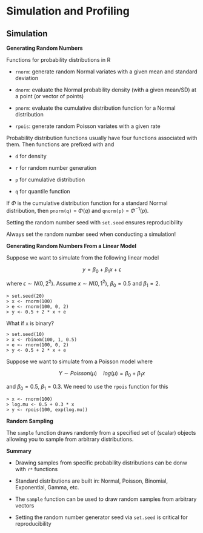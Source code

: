 # Simulation and Profiling

## Simulation

**Generating Random Numbers**

Functions for probability distributions in R

* `rnorm`: generate random Normal variates with a given mean and standard deviation

* `dnorm`: evaluate the Normal probability density (with a given mean/SD) at a point
(or vector of points)

* `pnorm`: evaluate the cumulative distribution function for a Normal distribution

* `rpois`: generate random Poisson variates with a given rate

Probability distribution functions usually have four functions associated with them. 
Then functions are prefixed with and

* `d` for density

* `r` for random number generation

* `p` for cumulative distribution

* `q` for quantile function

If $\Phi$ is the cumulative distribution function for a standard Normal distribution, then
`pnorm(q)` = $\Phi(q)$ and `qnorm(p)` = $\Phi^{-1}(p)$.

Setting the random number seed with `set.seed` ensures reproducibility

Always set the random number seed when conducting a simulation!

**Generating Random Numbers From a Linear Model**

Suppose we want to simulate from the following linear model

$$
y = \beta_0 + \beta_1 x + \epsilon
$$

where $\epsilon \sim N (0, 2^2)$. Assume $x \sim N (0, 1^2)$, $\beta_0 = 0.5$ and $\beta_1 = 2$.

```
> set.seed(20)
> x <- rnorm(100)
> e <- rnorm(100, 0, 2)
> y <- 0.5 + 2 * x + e
```

What if `x` is binary?

```
> set.seed(10)
> x <- rbinom(100, 1, 0.5)
> e <- rnorm(100, 0, 2)
> y <- 0.5 + 2 * x + e
```


Suppose we want to simulate from a Poisson model where

$$
Y \sim Poisson(\mu) \quad log (\mu) = \beta_0 + \beta_1x
$$

and $\beta_0 = 0.5$, $\beta_1 = 0.3$. We need to use the `rpois` function for this

```
> x <- rnorm(100)
> log.mu <- 0.5 + 0.3 * x
> y <- rpois(100, exp(log.mu)) 
```

**Random Sampling**

The `sample` function draws randomly from a specified set of (scalar) objects allowing you to sample
from arbitrary distributions.

**Summary**

* Drawing samples from specific probability distributions can be donw with `r*` functions

* Standard distributions are built in: Normal, Poisson, Binomial, Exponential, Gamma, etc.

* The `sample` function can be used to draw random samples from arbitrary vectors

* Setting the random number generator seed via `set.seed` is critical for reproducibility
































































